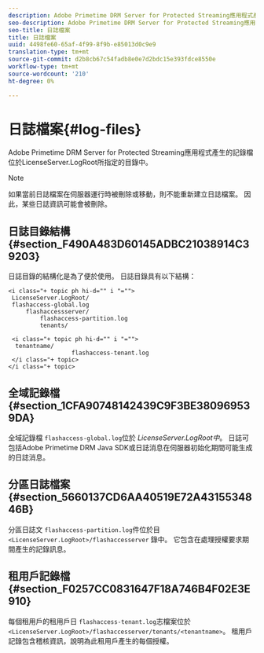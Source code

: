 ```yaml
---
description: Adobe Primetime DRM Server for Protected Streaming應用程式產生的記錄檔位於LicenseServer.LogRoot所指定的目錄中。
seo-description: Adobe Primetime DRM Server for Protected Streaming應用程式產生的記錄檔位於LicenseServer.LogRoot所指定的目錄中。
seo-title: 日誌檔案
title: 日誌檔案
uuid: 4498fe60-65af-4f99-8f9b-e85013d0c9e9
translation-type: tm+mt
source-git-commit: d2b8cb67c54fadb8e0e7d2bdc15e393fdce8550e
workflow-type: tm+mt
source-wordcount: '210'
ht-degree: 0%

---
```



# 日誌檔案{#log-files}

Adobe Primetime DRM Server for Protected Streaming應用程式產生的記錄檔位於LicenseServer.LogRoot所指定的目錄中。

>[!NOTE]
>
>如果當前日誌檔案在伺服器運行時被刪除或移動，則不能重新建立日誌檔案。 因此，某些日誌資訊可能會被刪除。

## 日誌目錄結構 {#section_F490A483D60145ADBC21038914C39203}

日誌目錄的結構化是為了便於使用。 日誌目錄具有以下結構：

```
<i class="+ topic ph hi-d="" i "="">
 LicenseServer.LogRoot/ 
 flashaccess-global.log 
     flashaccessserver/ 
         flashaccess-partition.log 
         tenants/ 
             
 <i class="+ topic ph hi-d="" i "="">
  tenantname/ 
                  flashaccess-tenant.log
 </i class="+ topic>
</i class="+ topic>
```

## 全域記錄檔 {#section_1CFA90748142439C9F3BE380969539DA}

全域記錄檔 `flashaccess-global.log`位於 *LicenseServer.LogRoot中*。 日誌可包括Adobe Primetime DRM Java SDK或日誌消息在伺服器初始化期間可能生成的日誌消息。

## 分區日誌檔案 {#section_5660137CD6AA40519E72A4315534846B}

分區日誌文 `flashaccess-partition.log`件位於目 `<LicenseServer.LogRoot>/flashaccesserver` 錄中。 它包含在處理授權要求期間產生的記錄訊息。

## 租用戶記錄檔 {#section_F0257CC0831647F18A746B4F02E3E910}

每個租用戶的租用戶日 `flashaccess-tenant.log`志檔案位於 `<LicenseServer.LogRoot>/flashaccesserver/tenants/<tenantname>`。 租用戶記錄包含稽核資訊，說明為此租用戶產生的每個授權。
